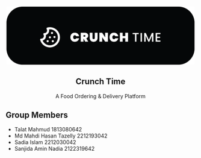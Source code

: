 <p align="center">
  <picture>
    <source srcset="text_logo_square.png" media="(prefers-color-scheme: dark)" width="500">
    <source srcset="text_logo_square.png" media="(prefers-color-scheme: dark)" width="500">
    <img src="text_logo_square.png" alt="Crunch Time Logo" width="500">
  </picture>
  <h2 align="center">
    Crunch Time
  </h2>

  <p align="center">
     A Food Ordering & Delivery Platform
    <br />
  </p>
</p>

## Group Members

- Talat Mahmud 1813080642
- Md Mahdi Hasan Tazelly 2212193042
- Sadia Islam 2212030042
- Sanjida Amin Nadia 2122319642
